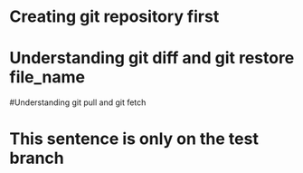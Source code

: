 # Creating git repository first

# Understanding git diff and git restore file_name

#Understanding git pull and git fetch

# This sentence is only on the test branch
